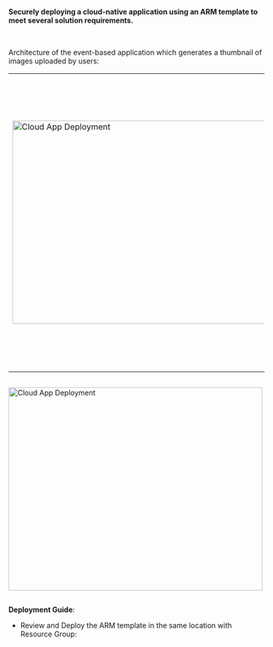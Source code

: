 <!---< Securely deploying a cloud-native application with ARM template. -->
__Securely deploying a cloud-native application using an ARM template to meet several solution requirements.__

##

<br>
Architecture of the event-based application which generates a thumbnail of images uploaded by users:

<!---<img src="https://github.com/user-attachments/assets/65e5a86a-a14d-4edc-91f9-45f050a70473" alt="Cloud App Deployment" style="height: 400px; width:1400px;"/> --->


<table>
  <tr>
    <td>
      <img src="https://github.com/user-attachments/assets/65e5a86a-a14d-4edc-91f9-45f050a70473" alt="Cloud App Deployment" style="height: 400px; width:1000px;"/> 
    </td>
    <td>
      
__Web App__: Front-end for users to upload images. 

__Storage Acccount__: Stores user's images .

__Event Grid Topics__: Configured to trigger Azure function app.

__Function App__: Runs the resize code that reduces the image to a thumbnail.
    </td>
  </tr>
</table>

##

<img src="https://github.com/user-attachments/assets/13b467aa-28d5-49dc-ae6c-e173215a48da" alt="Cloud App Deployment" style="height: 400px; width:500px;"/> 


##

__Deployment Guide__: 

+ Review and Deploy the ARM template in the same location with Resource Group:



  




